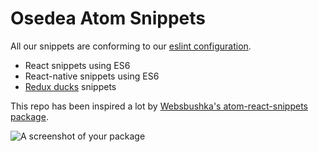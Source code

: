 # Osedea Atom Snippets

All our snippets are conforming to our [eslint configuration](https://www.npmjs.com/package/eslint-config-osedea).

* React snippets using ES6
* React-native snippets using ES6
* [Redux ducks](https://github.com/erikras/ducks-modular-redux) snippets

This repo has been inspired a lot by [Websbushka's atom-react-snippets package](https://github.com/webbushka/atom-react-snippets).

![A screenshot of your package](https://f.cloud.github.com/assets/69169/2290250/c35d867a-a017-11e3-86be-cd7c5bf3ff9b.gif)
